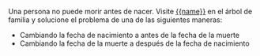Una persona no puede morir antes de nacer. Visite [{{name}}](https://familysearch.org/tree/person/{{pid}}/details)
en el árbol de familia y solucione el problema de una de las siguientes maneras:

* Cambiando la fecha de nacimiento a antes de la fecha de la muerte
* Cambiando la fecha de la muerte a después de la fecha de nacimiento